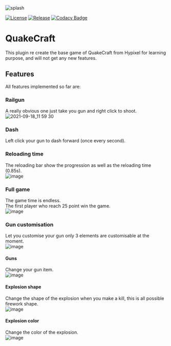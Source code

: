 ![splash](https://user-images.githubusercontent.com/30992311/133886844-88899994-fcee-4850-af65-3d9aab4726cb.png)

[![License](https://img.shields.io/github/license/Blackoutburst/QuakeCraft.svg)](LICENSE)
[![Release](https://img.shields.io/github/release/Blackoutburst/QuakeCraft.svg)](https://github.com/Blackoutburst/QuakeCraft/releases)
[![Codacy Badge](https://app.codacy.com/project/badge/Grade/a0e7c7d8e9b44594b5c8469ac6be0f21)](https://www.codacy.com/gh/Blackoutburst/QuakeCraft/dashboard?utm_source=github.com&amp;utm_medium=referral&amp;utm_content=Blackoutburst/QuakeCraft&amp;utm_campaign=Badge_Grade)

# QuakeCraft
This plugin re create the base game of QuakeCraft from Hypixel for learning purpose, and will not get any new features.

## Features
All features implemented so far are:

### Railgun
A really obvious one just take you gun and right click to shoot.\
![2021-09-18_11 59 30](https://user-images.githubusercontent.com/30992311/133885032-0a39e76a-73a5-4c89-bf09-3fbe30d66746.png)

### Dash
Left click your gun to dash forward (once every second).

### Reloading time
The reloading bar show the progression as well as the reloading time (0.85s).\
![image](https://user-images.githubusercontent.com/30992311/133885065-7e333c50-7e2e-4d61-bb21-de20064cfafd.png)

### Full game
The game time is endless.\
The first player who reach 25 point win the game.\
![image](https://user-images.githubusercontent.com/30992311/133885154-a6f098b3-111a-4f4c-a997-bbe1055e570c.png)

### Gun customisation
Let you customise your gun only 3 elements are customisable at the moment.\
![image](https://user-images.githubusercontent.com/30992311/134068335-f25495f0-9818-42b2-a1ba-c73f4f1f383b.png)

#### Guns
Change your gun item.\
![image](https://user-images.githubusercontent.com/30992311/134068406-9a8f8187-1437-49f1-a681-9e161686491d.png)

#### Explosion shape
Change the shape of the explosion when you make a kill, this is all possible firework shape.\
![image](https://user-images.githubusercontent.com/30992311/134068543-6a72cef6-2668-47ae-9c84-2019f23d82c9.png)

#### Explosion color
Change the color of the explosion.\
![image](https://user-images.githubusercontent.com/30992311/134068636-73fa2077-f11b-462b-82aa-b545f2725985.png)
